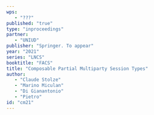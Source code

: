 ```yaml
---
wps: 
   - "???"
published: "true"
type: "inproceedings"
partner: 
   - "UNIUD"
publisher: "Springer. To appear"
year: "2021"
series: "LNCS"
booktitle: "FACS"
title: "Composable Partial Multiparty Session Types"
author: 
   - "Claude Stolze"
   - "Marino Miculan"
   - "Di Gianantonio"
   - "Pietro"
id: "cm21"
---
```

